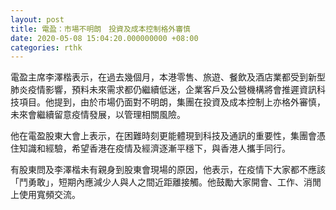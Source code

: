 ```yaml
---
layout: post
title: 電盈：市場不明朗　投資及成本控制格外審慎
date: 2020-05-08 15:04:20.000000000 +08:00
categories: rthk
---
```


電盈主席李澤楷表示，在過去幾個月，本港零售、旅遊、餐飲及酒店業都受到新型肺炎疫情影響，預料未來需求都仍繼續低迷，企業客戶及公營機構將會推遲資訊科技項目。他提到，由於市場仍面對不明朗，集團在投資及成本控制上亦格外審慎，未來會繼續留意疫情發展，以管理相關風險。

他在電盈股東大會上表示，在困難時刻更能體現到科技及通訊的重要性，集團會憑住知識和經驗，希望香港在疫情及經濟逐漸平穩下，與香港人攜手同行。

有股東問及李澤楷未有親身到股東會現場的原因，他表示，在疫情下大家都不應該「鬥勇敢」，短期內應減少人與人之間近距離接觸。他鼓勵大家開會、工作、消閒上使用寬頻交流。
